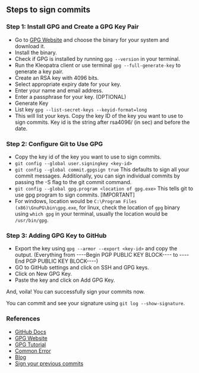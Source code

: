 ## Steps to sign commits

### Step 1: Install GPG and Create a GPG Key Pair

- Go to [GPG Website](https://gnupg.org/download/index.html#binary) and choose the binary for your system and download it.
- Install the binary.
- Check if GPG is installed by running `gpg --version` in your terminal.
- Run the Kleopatra client or use terminal `gpg --full-generate-key` to generate a key pair.
- Create an RSA key with 4096 bits.
- Select appropriate expiry date for your key.
- Enter your name and email address.
- Enter a passphrase for your key. (OPTIONAL)
- Generate Key
- List key `gpg --list-secret-keys --keyid-format=long`
- This will list your keys. Copy the key ID of the key you want to use to sign commits. Key id is the string after rsa4096/ (in sec) and before the date.

### Step 2: Configure Git to Use GPG

- Copy the key id of the key you want to use to sign commits.
- `git config --global user.signingkey <key-id>`
- `git config --global commit.gpgsign true` This defaults to sign all your commit messages. Additionally, you can sign individual commits by passing the -S flag to the git commit command.
- `git config --global gpg.program <location of gpg.exe>` This tells git to use gpg program to sign commits. [IMPORTANT]
- For windows, location would be `C:\Program Files (x86)\GnuPG\bin\gpg.exe`, for linux, check the location of `gpg` binary using `which gpg` in your terminal, usually the location would be `/usr/bin/gpg`. 

### Step 3: Adding GPG Key to GitHub

- Export the key using `gpg --armor --export <key-id>` and copy the output. (Everything from ----Begin PGP PUBLIC KEY BLOCK---- to ----End PGP PUBLIC KEY BLOCK----)
- GO to GitHub settings and click on SSH and GPG keys.
- Click on New GPG Key.
- Paste the key and click on Add GPG Key.

And, voila! You can successfully sign your commits now.

You can commit and see your signature using `git log --show-signature`.

### References

- [GitHub Docs](https://docs.github.com/en/github/authenticating-to-github/managing-commit-signature-verification)
- [GPG Website](https://gnupg.org/download/index.html#binary)
- [GPG Tutorial](https://www.youtube.com/watch?v=3QnD2c4Xovk)
- [Common Error](https://stackoverflow.com/questions/36810467/git-commit-signing-failed-secret-key-not-available)
- [Blog](https://xebia.com/blog/why-you-should-start-signing-your-git-commits-today/#:~:text=By%20signing%20your%20commits%20you,the%20author%20of%20a%20commit.&text=This%20is%20not%20a%20security,real%20author%20of%20malicious%20code.)
- [Sign your previous commits](https://hyperledger-indy.readthedocs.io/projects/sdk/en/latest/docs/contributors/signing-commits.html)
